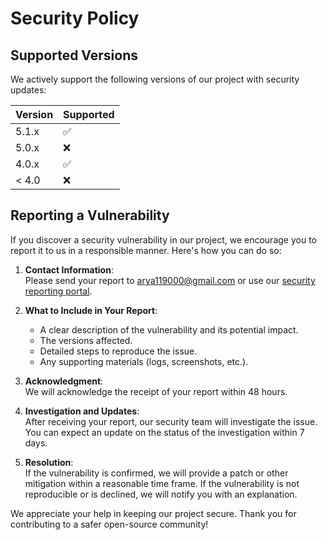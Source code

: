 # Security Policy

## Supported Versions

We actively support the following versions of our project with security updates:

| Version | Supported          |
| ------- | ------------------ |
| 5.1.x   | :white_check_mark: |
| 5.0.x   | :x:                |
| 4.0.x   | :white_check_mark: |
| < 4.0   | :x:                |

## Reporting a Vulnerability

If you discover a security vulnerability in our project, we encourage you to report it to us in a responsible manner. Here's how you can do so:

1. **Contact Information**:  
   Please send your report to [arya119000@gmail.com](mailto:arya119000@gmail.com) or use our [security reporting portal](https://ourproject.com/security-report).

2. **What to Include in Your Report**:  
   - A clear description of the vulnerability and its potential impact.
   - The versions affected.
   - Detailed steps to reproduce the issue.
   - Any supporting materials (logs, screenshots, etc.).

3. **Acknowledgment**:  
   We will acknowledge the receipt of your report within 48 hours.

4. **Investigation and Updates**:  
   After receiving your report, our security team will investigate the issue. You can expect an update on the status of the investigation within 7 days.

5. **Resolution**:  
   If the vulnerability is confirmed, we will provide a patch or other mitigation within a reasonable time frame. If the vulnerability is not reproducible or is declined, we will notify you with an explanation.

We appreciate your help in keeping our project secure. Thank you for contributing to a safer open-source community!
